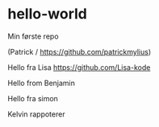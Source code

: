 # hello-world
Min første repo

(Patrick / https://github.com/patrickmylius)

Hello fra Lisa https://github.com/Lisa-kode

Hello from Benjamin

Hello fra simon

Kelvin rappoterer

